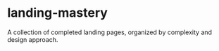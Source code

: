 # landing-mastery
 A collection of completed landing pages, organized by complexity and design approach.
